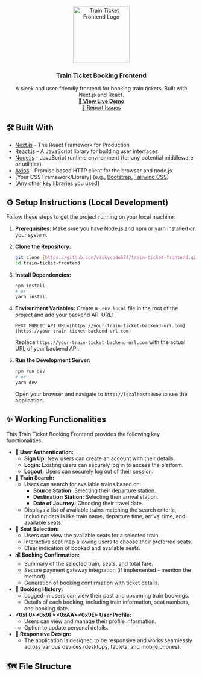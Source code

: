 <br/>
<p align="center">
  <a href="https://github.com/vickycode674/train-ticket-frontend">
    <img src="your-logo-or-project-image.png" alt="Train Ticket Frontend Logo" width="150">
  </a>

  <h3 align="center">Train Ticket Booking Frontend</h3>

  <p align="center">
    A sleek and user-friendly frontend for booking train tickets. Built with Next.js and React.
    <br />
    <a href="your-deployed-application-link.com"><strong>🚀 View Live Demo</strong></a>
    <br />
    <a href="https://github.com/vickycode674/train-ticket-frontend/issues">🐞 Report Issues</a>
  </p>
</p>

## 🛠️ Built With

* [Next.js](https://nextjs.org/) - The React Framework for Production
* [React.js](https://react.dev/) - A JavaScript library for building user interfaces
* [Node.js](https://nodejs.org/en/) - JavaScript runtime environment (for any potential middleware or utilities)
* [Axios](https://axios-http.com/docs/intro) - Promise based HTTP client for the browser and node.js
* [Your CSS Framework/Library] (e.g., [Bootstrap](https://getbootstrap.com/), [Tailwind CSS](https://tailwindcss.com/))
* [Any other key libraries you used]

## ⚙️ Setup Instructions (Local Development)

Follow these steps to get the project running on your local machine:

1.  **Prerequisites:** Make sure you have [Node.js](https://nodejs.org/en/) and [npm](https://www.npmjs.com/) or [yarn](https://yarnpkg.com/) installed on your system.

2.  **Clone the Repository:**
    ```bash
    git clone [https://github.com/vickycode674/train-ticket-frontend.git](https://github.com/vickycode674/train-ticket-frontend.git)
    cd train-ticket-frontend
    ```

3.  **Install Dependencies:**
    ```bash
    npm install
    # or
    yarn install
    ```

4.  **Environment Variables:** Create a `.env.local` file in the root of the project and add your backend API URL:
    ```
    NEXT_PUBLIC_API_URL=[https://your-train-ticket-backend-url.com](https://your-train-ticket-backend-url.com)
    ```
    Replace `https://your-train-ticket-backend-url.com` with the actual URL of your backend API.

5.  **Run the Development Server:**
    ```bash
    npm run dev
    # or
    yarn dev
    ```

    Open your browser and navigate to `http://localhost:3000` to see the application.

## ✨ Working Functionalities

This Train Ticket Booking Frontend provides the following key functionalities:

* **👤 User Authentication:**
    * **Sign Up:** New users can create an account with their details.
    * **Login:** Existing users can securely log in to access the platform.
    * **Logout:** Users can securely log out of their session.
* **🚂 Train Search:**
    * Users can search for available trains based on:
        * **Source Station:** Selecting their departure station.
        * **Destination Station:** Selecting their arrival station.
        * **Date of Journey:** Choosing their travel date.
    * Displays a list of available trains matching the search criteria, including details like train name, departure time, arrival time, and available seats.
* **💺 Seat Selection:**
    * Users can view the available seats for a selected train.
    * Interactive seat map allowing users to choose their preferred seats.
    * Clear indication of booked and available seats.
* **💰 Booking Confirmation:**
    * Summary of the selected train, seats, and total fare.
    * Secure payment gateway integration (if implemented - mention the method).
    * Generation of booking confirmation with ticket details.
* **🎫 Booking History:**
    * Logged-in users can view their past and upcoming train bookings.
    * Details of each booking, including train information, seat numbers, and booking date.
* **<0xF0><0x9F><0xAA><0x9E> User Profile:**
    * Users can view and manage their profile information.
    * Option to update personal details.
* **📱 Responsive Design:**
    * The application is designed to be responsive and works seamlessly across various devices (desktops, tablets, and mobile phones).

## 🗺️ File Structure
